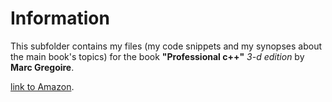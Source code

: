 # Information
This subfolder contains my files (my code snippets and my synopses about the main book's topics) for the book **"Professional c++"** *3-d edition* by **Marc Gregoire**.

[link to Amazon](http://www.amazon.com/Professional-C-Marc-Gregoire/dp/1118858050).
